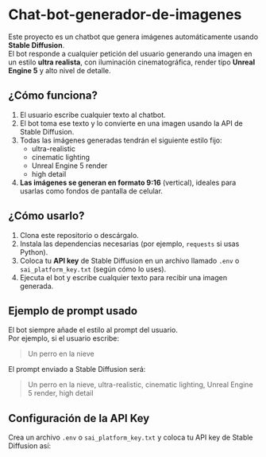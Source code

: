# Chat-bot-generador-de-imagenes

Este proyecto es un chatbot que genera imágenes automáticamente usando **Stable Diffusion**.  
El bot responde a cualquier petición del usuario generando una imagen en un estilo **ultra realista**, con iluminación cinematográfica, render tipo **Unreal Engine 5** y alto nivel de detalle.

## ¿Cómo funciona?

1. El usuario escribe cualquier texto al chatbot.
2. El bot toma ese texto y lo convierte en una imagen usando la API de Stable Diffusion.
3. Todas las imágenes generadas tendrán el siguiente estilo fijo:
   - ultra-realistic
   - cinematic lighting
   - Unreal Engine 5 render
   - high detail
4. **Las imágenes se generan en formato 9:16** (vertical), ideales para usarlas como fondos de pantalla de celular.

## ¿Cómo usarlo?

1. Clona este repositorio o descárgalo.
2. Instala las dependencias necesarias (por ejemplo, `requests` si usas Python).
3. Coloca tu **API key** de Stable Diffusion en un archivo llamado `.env` o `sai_platform_key.txt` (según cómo lo uses).
4. Ejecuta el bot y escribe cualquier texto para recibir una imagen generada.

## Ejemplo de prompt usado

El bot siempre añade el estilo al prompt del usuario.  
Por ejemplo, si el usuario escribe:  
> Un perro en la nieve

El prompt enviado a Stable Diffusion será:  
> Un perro en la nieve, ultra-realistic, cinematic lighting, Unreal Engine 5 render, high detail

## Configuración de la API Key

Crea un archivo `.env` o `sai_platform_key.txt` y coloca tu API key de Stable Diffusion así:

